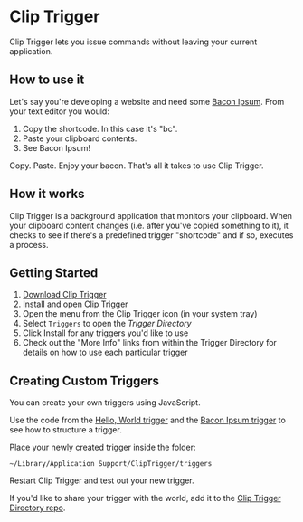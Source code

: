 # Clip Trigger

Clip Trigger lets you issue commands without leaving your current application.

## How to use it

Let's say you're developing a website and need some [Bacon Ipsum](https://baconipsum.com/). From your text editor you would:

1. Copy the shortcode. In this case it's "bc".
2. Paste your clipboard contents.
3. See Bacon Ipsum!

Copy. Paste. Enjoy your bacon. That's all it takes to use Clip Trigger.

## How it works

Clip Trigger is a background application that monitors your clipboard. When your clipboard content changes (i.e. after you've copied something to it), it checks to see if there's a predefined trigger "shortcode" and if so, executes a process.

## Getting Started

1. [Download Clip Trigger](https://github.com/seanlerner/clip-trigger-distribution/blob/master/README.md)
1. Install and open Clip Trigger
1. Open the menu from the Clip Trigger icon (in your system tray)
1. Select `Triggers` to open the *Trigger Directory*
1. Click Install for any triggers you'd like to use
1. Check out the "More Info" links from within the Trigger Directory for details on how to use each particular trigger

## Creating Custom Triggers

You can create your own triggers using JavaScript.

Use the code from the [Hello, World trigger](https://github.com/seanlerner/hello-world-trigger) and the [Bacon Ipsum trigger](https://github.com/seanlerner/bacon-ipsum-trigger) to see how to structure a trigger.

Place your newly created trigger inside the folder:

```
~/Library/Application Support/ClipTrigger/triggers
```

Restart Clip Trigger and test out your new trigger.

If you'd like to share your trigger with the world, add it to the [Clip Trigger Directory repo](https://github.com/seanlerner/clip-trigger-directory).

